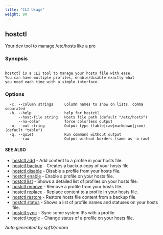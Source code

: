 ```yaml
---
title: "CLI Usage"
weight: 90
---
```


## hostctl

Your dev tool to manage /etc/hosts like a pro

### Synopsis

```

hostctl is a CLI tool to manage your hosts file with ease.
You can have multiple profiles, enable/disable exactly what
you need each time with a simple interface.

```


### Options

```
  -c, --column strings     Column names to show on lists. comma separated
  -h, --help               help for hostctl
      --host-file string   Hosts file path (default "/etc/hosts")
      --no-color           force colorless output
  -o, --out string         Output type (table|raw|markdown|json) (default "table")
  -q, --quiet              Run command without output
      --raw                Output without borders (same as -o raw)
```

#### SEE ALSO

* [hostctl add](/docs/cli-usage/add)	 - Add content to a profile in your hosts file.
* [hostctl backup](/docs/cli-usage/backup)	 - Creates a backup copy of your hosts file
* [hostctl disable](/docs/cli-usage/disable)	 - Disable a profile from your hosts file.
* [hostctl enable](/docs/cli-usage/enable)	 - Enable a profile on your hosts file.
* [hostctl list](/docs/cli-usage/list)	 - Shows a detailed list of profiles on your hosts file.
* [hostctl remove](/docs/cli-usage/remove)	 - Remove a profile from your hosts file.
* [hostctl replace](/docs/cli-usage/replace)	 - Replace content to a profile in your hosts file.
* [hostctl restore](/docs/cli-usage/restore)	 - Restore hosts file content from a backup file.
* [hostctl status](/docs/cli-usage/status)	 - Shows a list of profile names and statuses on your hosts file.
* [hostctl sync](/docs/cli-usage/sync)	 - Sync some system IPs with a profile.
* [hostctl toggle](/docs/cli-usage/toggle)	 - Change status of a profile on your hosts file.

*Auto generated by spf13/cobra*
